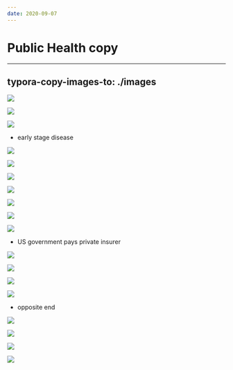 ```yaml
---
date: 2020-09-07
---
```


# Public Health copy
---

## typora-copy-images-to: ./images

![](https://photos.thisispiggy.com/file/wikiFiles/306587AD-51A1-493F-88C0-0EC6BA357036.jpg)

![](https://photos.thisispiggy.com/file/wikiFiles/F35E0B5A-5738-4824-B760-14EC83538395.jpg)

![](https://photos.thisispiggy.com/file/wikiFiles/291573F9-6D5E-429F-8C67-D21EC25BC64A.jpg)

- early stage disease

![](https://photos.thisispiggy.com/file/wikiFiles/46947A27-2324-457A-A56D-59B141E82E5C.jpg)

![](https://photos.thisispiggy.com/file/wikiFiles/77A5EFC2-8EC8-4966-A3A0-E840F6B6DF6F.jpg)

![](https://photos.thisispiggy.com/file/wikiFiles/46E0309E-4E9C-4406-A769-2FB50E63720E.jpg)

![](https://photos.thisispiggy.com/file/wikiFiles/09FFD563-3AF7-4277-AA77-B8EA58B1D1BE.jpg)

![](https://photos.thisispiggy.com/file/wikiFiles/D2D6C940-946E-4ECD-B128-0C4BE6EFC440.jpg)

![](https://photos.thisispiggy.com/file/wikiFiles/9824C910-8283-44DF-A300-C3BCD8CC7CDA.jpg)

![](https://photos.thisispiggy.com/file/wikiFiles/1D7CE081-8BBD-4D5A-A007-69DD1D5585EC.jpg)

- US government pays private insurer

![](https://photos.thisispiggy.com/file/wikiFiles/74940604-F397-46F2-A10D-F02ECF4AC99A.jpg)

![](https://photos.thisispiggy.com/file/wikiFiles/A7E82F47-E4BA-4079-A117-45F70CF6818E.jpg)

![](https://photos.thisispiggy.com/file/wikiFiles/D01E99EB-A4B9-403A-A573-90C5E7DD6A4A.jpg)

![](https://photos.thisispiggy.com/file/wikiFiles/D5D9B6AF-85E0-4D54-9948-DA7498A4F154.jpg)

- opposite end

![](https://photos.thisispiggy.com/file/wikiFiles/603EC2B8-0113-4FEA-822B-276F92CF0DBE.jpg)

![](https://photos.thisispiggy.com/file/wikiFiles/77979CA8-EAD6-48DE-8D76-0277747B5F84.jpg)

![](https://photos.thisispiggy.com/file/wikiFiles/E735E458-2E61-44FE-BD5A-739385A98E75.jpg)

![](https://photos.thisispiggy.com/file/wikiFiles/72037ED2-5A96-4030-82BA-34FD4F92C6B2.jpg)
